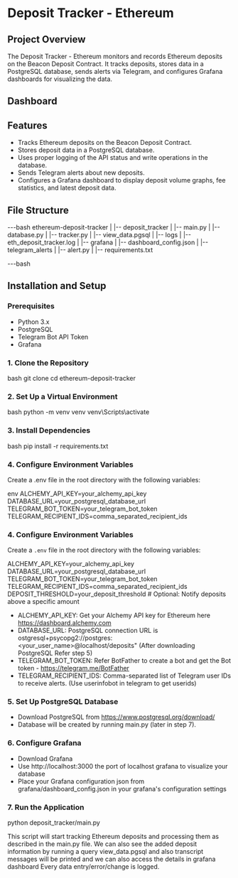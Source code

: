 # Deposit Tracker - Ethereum 


## Project Overview

The Deposit Tracker - Ethereum  monitors and records Ethereum deposits on the Beacon Deposit Contract. It tracks deposits, stores data in a PostgreSQL database, sends alerts via Telegram, and configures Grafana dashboards for visualizing the data.

## Dashboard 



## Features

- Tracks Ethereum deposits on the Beacon Deposit Contract.
- Stores deposit data in a PostgreSQL database.
- Uses proper logging of the API status and write operations in the database.
- Sends Telegram alerts about new deposits.
- Configures a Grafana dashboard to display deposit volume graphs, fee statistics, and latest deposit data.
  

## File Structure
---bash
ethereum-deposit-tracker
|
|-- deposit_tracker
|   |-- main.py
|   |-- database.py
|   |-- tracker.py
|   |-- view_data.pgsql
|   |-- logs
|       |--eth_deposit_tracker.log
|
|-- grafana
|   |-- dashboard_config.json
|
|-- telegram_alerts
|   |-- alert.py
|
|-- requirements.txt

---bash

## Installation and Setup

### Prerequisites

- Python 3.x
- PostgreSQL
- Telegram Bot API Token
- Grafana

### 1. Clone the Repository

bash
git clone <repository-url>
cd ethereum-deposit-tracker


### 2. Set Up a Virtual Environment

bash
python -m venv venv
venv\Scripts\activate


### 3. Install Dependencies

bash
pip install -r requirements.txt


### 4. Configure Environment Variables

Create a .env file in the root directory with the following variables:

env
ALCHEMY_API_KEY=your_alchemy_api_key
DATABASE_URL=your_postgresql_database_url
TELEGRAM_BOT_TOKEN=your_telegram_bot_token
TELEGRAM_RECIPIENT_IDS=comma_separated_recipient_ids

### 4. Configure Environment Variables

Create a `.env` file in the root directory with the following variables:

ALCHEMY_API_KEY=your_alchemy_api_key
DATABASE_URL=your_postgresql_database_url
TELEGRAM_BOT_TOKEN=your_telegram_bot_token
TELEGRAM_RECIPIENT_IDS=comma_separated_recipient_ids
DEPOSIT_THRESHOLD=your_deposit_threshold  # Optional: Notify deposits above a specific amount



- ALCHEMY_API_KEY: Get your Alchemy API key for Ethereum here https://dashboard.alchemy.com
- DATABASE_URL: PostgreSQL connection URL is ostgresql+psycopg2://postgres:<your_user_name>@localhost/deposits" (After downloading PostgreSQL Refer step 5)
- TELEGRAM_BOT_TOKEN: Refer BotFather to create a bot and get the Bot token - https://telegram.me/BotFather
- TELEGRAM_RECIPIENT_IDS: Comma-separated list of Telegram user IDs to receive alerts. (Use userinfobot in telegram to get userids)
  

### 5. Set Up PostgreSQL Database

- Download PostgreSQL from https://www.postgresql.org/download/
- Database will be created by running main.py (later in step 7).

### 6. Configure Grafana

- Download Grafana
- Use http://localhost:3000 the port of localhost grafana to visualize your database
- Place your Grafana configuration json from grafana/dashboard_config.json in your grafana's configuration settings

### 7. Run the Application


python deposit_tracker/main.py



This script will start tracking Ethereum deposits and processing them as described in the main.py file.
We can also see the added deposit information by running a query view_data.pgsql and also transcript messages will be printed and we can also access the details in grafana dashboard
Every data entry/error/change is logged.



